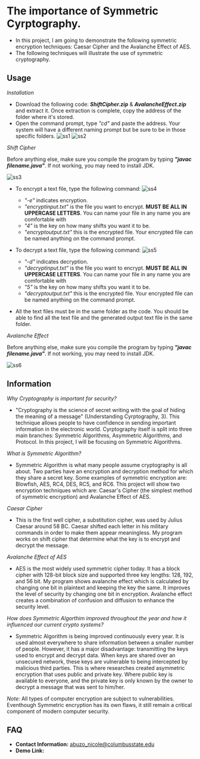 # The importance of Symmetric Cyrptography.
* In this project, I am going to demonstrate the following symmetric encryption techniques: Caesar Cipher and the Avalanche Effect of AES. 
* The following techniques will illustrate the use of symmetric cryptography.

## Usage
*Installation*
* Download the following code: **_ShiftCipher.zip_** & **_AvalancheEffect.zip_** and extract it. Once extraction is complete, copy the address of the folder where it's stored. 
* Open the command prompt, type _"cd"_ and paste the address. Your system will have a different naming prompt but be sure to be in those specific folders.
![ss1](https://user-images.githubusercontent.com/60201371/81632825-ce30b280-93d0-11ea-82e3-93aa6f5d1a75.PNG)
![ss2](https://user-images.githubusercontent.com/60201371/81632903-fe785100-93d0-11ea-877a-0923a0f80e13.PNG)


*Shift Cipher*

Before anything else, make sure you compile the program by typing **_"javac filename.java"_**. If not working, you may need to install JDK.

![ss3](https://user-images.githubusercontent.com/60201371/81634333-5ebcc200-93d4-11ea-9124-5c3ac9fe9536.PNG)

* To encrypt a text file, type the following command:
![ss4](https://user-images.githubusercontent.com/60201371/81634330-5e242b80-93d4-11ea-87be-1ca0b33771c3.PNG)
  - _"-e"_ indicates encryption.
  - _"encryptinput.txt"_ is the file you want to encrypt. **MUST BE ALL IN UPPERCASE LETTERS**. You can name your file in any name you are comfortable with
  - _"4"_ is the key on how many shifts you want it to be.
  - _"encryptoutput.txt"_ this is the encrypted file. Your encrypted file can be named anything on the command prompt.

* To decrypt a text file, type the following command:
![ss5](https://user-images.githubusercontent.com/60201371/81634332-5ebcc200-93d4-11ea-89e9-bf858b676da6.PNG)
  - _"-d"_ indicates decryption.
  - _"decryptinput.txt"_ is the file you want to encrypt. **MUST BE ALL IN UPPERCASE LETTERS**. You can name your file in any name you are comfortable with
  - _"5"_ is the key on how many shifts you want it to be.
  - _"decryptoutput.txt"_ this is the encrypted file. Your encrypted file can be named anything on the command prompt.

* All the text files must be in the same folder as the code. You should be able to find all the text file and the generated output text file in the same folder. 


*Avalanche Effect*

Before anything else, make sure you compile the program by typing **_"javac filename.java"_**. If not working, you may need to install JDK.

![ss6](https://user-images.githubusercontent.com/60201371/81635309-8dd43300-93d6-11ea-827e-9a8677fb7154.PNG)

## Information
*Why Cryptography is important for security?*
* "Cryptography is the science of secret writing with the goal of hiding the meaning of a message" (Understanding Cyrptography, 3). This technique allows people to have confidence in sending important information in the electronic world.
Cyrptography itself is split into three main branches: Symmetric Algorithms, Asymmetric Algorithms, and Protocol. In this project, I will be focusing on Symmetric Algorithms. 

*What is Symmetric Algorithm?*
* Symmetric Algorithm is what many people assume cryptography is all about. Two parties have an encryption and decryption method for which they share a secret key. Some examples of symmetric encryption are: Blowfish, AES, RC4, DES, RC5, and RC6. This project will show two encryption techniques which are: Caesar's Cipher (the simplest method of symmetric encryption) and Avalanche Effect of AES.

*Caesar Cipher*
* This is the first well cipher, a substitution cipher, was used by Julius Caesar around 58 BC. Caesar shifted each letter in his military commands in order to make them appear meaningless. My program works on shift cipher that determine what the key is to encrypt and decrypt the message.

*Avalanche Effect of AES*
* AES is the most widely used symmetric cipher today. It has a block cipher with 128-bit block size and supported three key lengths: 128, 192, and 56 bit. My program shows avalanche effect which is calculated by changing one bit in plaintext and keeping the key the same. It improves the level of security by changing one bit in encryption. Avalanche effect creates a combination of confusion and diffusion to enhance the security level.

*How does Symmetric Algorthim improved throughout the year and how it influenced our current crypto systems?*
* Symmetric Algorithm is being improved continuously every year. It is used almost everywhere to share information between a smaller number of people. However, it has a major disadvantage: transmitting the keys used to encrypt and decrypt data. When keys are shared over an unsecured network, these keys are vulnerable to being intercepted by malicious third parties. This is where researches created asymmetric encryption that uses public and private key. Where public key is available to everyone, and the private key is only known by the owner to decrypt a message that was sent to him/her. 

*Note:* All types of computer encryption are subject to vulnerabilities. Eventhough Symmetric encryption has its own flaws, it still remain a critical component of modern computer security. 


## FAQ
* **Contact Information:** abuzo_nicole@columbusstate.edu
* **Demo Link:** 


